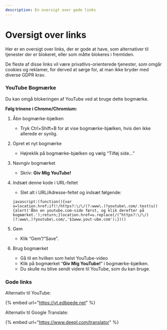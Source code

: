 ```yaml
---
description: En oversigt over gode links
---
```


# Oversigt over links

Her er en oversigt over links, der er gode at have, som alternativer til tjenester der er blokeret, eller som måtte blokeres i fremtiden.

De fleste af disse links vil være privatlivs-orienterede tjenester, som omgår cookies og reklamer, for derved at sørge for, at man ikke bryder med diverse GDPR krav.

### YouTube Bogmærke

Du kan omgå blokeringen af YouTube ved at bruge dette bogmærke.&#x20;

**Følg trinene i Chrome/Chromium:**

1. Åbn bogmærke-bjælken
   * Tryk Ctrl+Shift+B for at vise bogmærke-bjælken, hvis den ikke allerede er synlig.
2. Opret et nyt bogmærke
   * Højreklik på bogmærke-bjælken og vælg “Tilføj side…”
3. Navngiv bogmærket
   * Skriv: **Giv Mig YouTube!**
4.  Indsæt denne kode i URL-feltet

    * Slet alt i URL/Adresse-feltet og indsæt følgende:

    ```
    javascript:(function(){var u=location.href;if(!/https?:\/\/(?:www\.)?youtube\.com/.test(u)){alert('Åbn en youtube.com-side først, og klik derefter på bogmærket.');return;}location.href=u.replace(/(^https?:\/\/)(?:www\.)?youtube\.com/,'$1www.yout-ube.com');})()
    ```
5. Gem
   * Klik “Gem”/“Save”.
6. Brug bogmærket
   * Gå til en hvilken som helst YouTube-video
   * Klik på bogmærket “**Giv Mig YouTube!**” i bogmærke-bjælken.
   * Du skulle nu blive sendt videre til YouTube, som du kan bruge.

### Gode links

Alternativ til YouTube:

{% embed url="https://yt.edbpede.net" %}

Alternativ til Google Translate:

{% embed url="https://www.deepl.com/translator" %}
